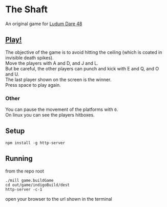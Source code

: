# The Shaft

An original game for [Ludum Dare 48](https://ldjam.com/events/ludum-dare/48)

## [Play!](https://kag0.github.io/ld48/dist/)

The objective of the game is to avoid hitting the ceiling (which is coated in invisible death spikes).  
Move the players with A and D, and J and L.  
But be careful, the other players can punch and kick with E and Q, and O and U.  
The last player shown on the screen is the winner.  
Press space to play again.

### Other

You can pause the movement of the platforms with `0`.  
On linux you can see the players hitboxes.

## Setup

```
npm install -g http-server
```

## Running

from the repo root

```
./mill game.buildGame
cd out/game/indigoBuild/dest
http-server -c-1
```

open your browser to the url shown in the terminal
